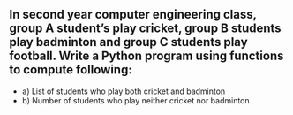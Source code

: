 ## In second year computer engineering class, group A student’s play cricket, group B students play badminton and group C students play football. Write a Python program using functions to compute following:

- a) List of students who play both cricket and badminton
- b) Number of students who play neither cricket nor badminton
